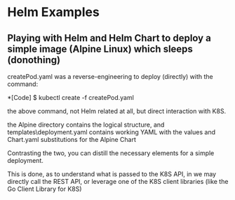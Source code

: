 # Helm Examples

## Playing with Helm and Helm Chart to deploy a simple image (Alpine Linux) which sleeps (donothing)

createPod.yaml was a reverse-engineering to deploy (directly) with the command:

*[Code] $ kubectl create -f createPod.yaml    

the above command, not Helm related at all, but direct interaction with K8S.

the Alpine directory contains the logical structure, and templates\deployment.yaml contains working YAML
with the values and Chart.yaml substitutions for the Alpine Chart

Contrasting the two, you can distill the necessary elements for a simple deployment.

This is done, as to understand what is passed to the K8S API, in we may directly call the REST API,
or leverage one of the K8S client libraries (like the Go Client Library for K8S)
